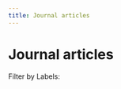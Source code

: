 ```yaml
---
title: Journal articles
---
```


# Journal articles

Filter by Labels:

<div id="filter-box">
</div>

```{include} labels_publication.html
```

```{include} publications-combined.md
```
